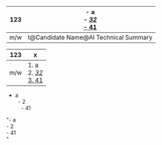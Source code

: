 | **123** | - a<br>- <u>_32_<u><br>- 41<br> |
| --- | --- |
| m/w | t@Candidate Name@AI Technical Summary |



| **123** | x |
| --- | --- |
| m/w | 1. a<br>2. <u>_32_<u><br>3. 41<br> |


- a<br>&nbsp;&nbsp;- 2<br>&nbsp;&nbsp;&nbsp;&nbsp;- 41<br>

"- a<br>  - 2<br>    - 41<br>"
